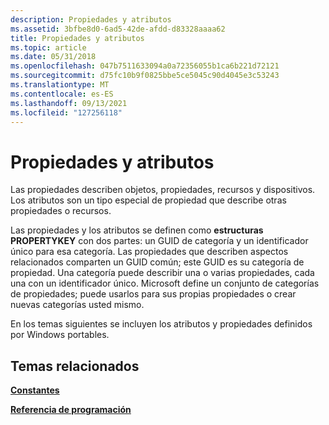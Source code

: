 ```yaml
---
description: Propiedades y atributos
ms.assetid: 3bfbe8d0-6ad5-42de-afdd-d83328aaaa62
title: Propiedades y atributos
ms.topic: article
ms.date: 05/31/2018
ms.openlocfilehash: 047b7511633094a0a72356055b1ca6b221d72121
ms.sourcegitcommit: d75fc10b9f0825bbe5ce5045c90d4045e3c53243
ms.translationtype: MT
ms.contentlocale: es-ES
ms.lasthandoff: 09/13/2021
ms.locfileid: "127256118"
---
```

# <a name="properties-and-attributes"></a>Propiedades y atributos

Las propiedades describen objetos, propiedades, recursos y dispositivos. Los atributos son un tipo especial de propiedad que describe otras propiedades o recursos.

Las propiedades y los atributos se definen como **estructuras PROPERTYKEY** con dos partes: un GUID de categoría y un identificador único para esa categoría. Las propiedades que describen aspectos relacionados comparten un GUID común; este GUID es su categoría de propiedad. Una categoría puede describir una o varias propiedades, cada una con un identificador único. Microsoft define un conjunto de categorías de propiedades; puede usarlos para sus propias propiedades o crear nuevas categorías usted mismo.

En los temas siguientes se incluyen los atributos y propiedades definidos por Windows portables.

## <a name="related-topics"></a>Temas relacionados

<dl> <dt>

[**Constantes**](constants.md)
</dt> <dt>

[**Referencia de programación**](programming-reference.md)
</dt> </dl>

 

 



